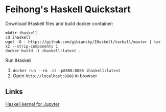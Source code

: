 # Feihong's Haskell Quickstart

Download IHaskell files and build docker container:

```
mkdir ihaskell
cd ihaskell
wget -O - https://github.com/gibiansky/IHaskell/tarball/master | tar xz --strip-components 1
docker build -t ihaskell:latest .
```

Run IHaskell:

1. `docker run --rm -it -p8888:8888 ihaskell:latest`
1. Open `http://localhost:8888` in browser

## Links

[Haskell kernel for Jupyter](https://github.com/gibiansky/IHaskell)
